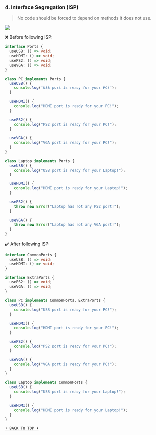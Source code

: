### 4. Interface Segregation (ISP)

> No code should be forced to depend on methods it does not use.

<img src="https://user-images.githubusercontent.com/37804060/153056335-7bf6d86f-da0b-4687-89fe-9ea97e2ec40e.jpg"/>

:x: Before following ISP:

```typescript
interface Ports {
  useUSB: () => void;
  useHDMI: () => void;
  usePS2: () => void;
  useVGA: () => void;
}

class PC implements Ports {
  useUSB() {
    console.log("USB port is ready for your PC!");
  }

  useHDMI() {
    console.log("HDMI port is ready for your PC!");
  }

  usePS2() {
    console.log("PS2 port is ready for your PC!");
  }

  useVGA() {
    console.log("VGA port is ready for your PC!");
  }
}

class Laptop implements Ports {
  useUSB() {
    console.log("USB port is ready for your Laptop!");
  }

  useHDMI() {
    console.log("HDMI port is ready for your Laptop!");
  }

  usePS2() {
    throw new Error("Laptop has not any PS2 port!");
  }

  useVGA() {
    throw new Error("Laptop has not any VGA port!");
  }
}
```

:heavy_check_mark: After following ISP:

```typescript
interface CommonPorts {
  useUSB: () => void;
  useHDMI: () => void;
}

interface ExtraPorts {
  usePS2: () => void;
  useVGA: () => void;
}

class PC implements CommonPorts, ExtraPorts {
  useUSB() {
    console.log("USB port is ready for your PC!");
  }

  useHDMI() {
    console.log("HDMI port is ready for your PC!");
  }

  usePS2() {
    console.log("PS2 port is ready for your PC!");
  }

  useVGA() {
    console.log("VGA port is ready for your PC!");
  }
}

class Laptop implements CommonPorts {
  useUSB() {
    console.log("USB port is ready for your Laptop!");
  }

  useHDMI() {
    console.log("HDMI port is ready for your Laptop!");
  }
}
```

[`⬆ BACK TO TOP ⬆`](#table-of-contents)
